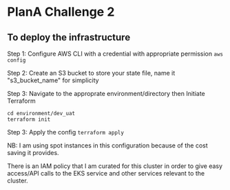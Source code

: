 # PlanA Challenge 2

## To deploy the infrastructure

Step 1: Configure AWS CLI with a credential with appropriate permission
```aws config```

Step 2: Create an S3 bucket to store your state file, name it "s3_bucket_name" for simplicity

Step 3: Navigate to the approprate environment/directory then Initiate Terraform

```
cd environment/dev_uat
terraform init
```

Step 3: Apply the config
```terraform apply```

NB:
I am using spot instances in this configuration because of the cost saving it provides.

There is an IAM policy that I am curated for this cluster in order to give easy access/API calls to the EKS service and other services relevant to the cluster.
